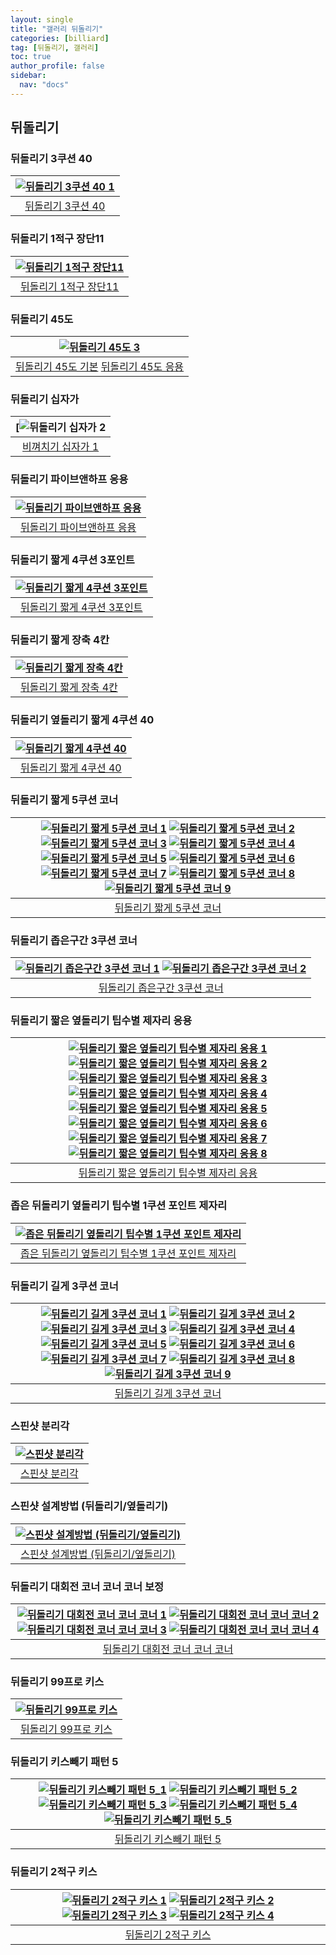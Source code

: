 ```yaml
---
layout: single
title: "갤러리 뒤돌리기"
categories: [billiard]
tag: [뒤돌리기, 갤러리]
toc: true
author_profile: false
sidebar:
  nav: "docs"
---
```


## 뒤돌리기

### 뒤돌리기 3쿠션 40

| [![뒤돌리기 3쿠션 40 1](/images/%EB%92%A4%EB%8F%8C%EB%A6%AC%EA%B8%B0%203%EC%BF%A0%EC%85%98%2040%201.png)](https://docs.google.com/presentation/d/1FXtp4axwCGhfqwLRHn6lmfs_q5Fth7Jg/edit?usp=sharing&ouid=114978849290694301670&rtpof=true&sd=true) |
| :---: |
| [뒤돌리기 3쿠션 40](https://youtu.be/8Lb_iweOLMI) |

### 뒤돌리기 1적구 장단11

| [![ 뒤돌리기 1적구 장단11](/images/%EB%92%A4%EB%8F%8C%EB%A6%AC%EA%B8%B0%201%EC%A0%81%EA%B5%AC%20%EC%9E%A5%EB%8B%A8%2011.png)](https://docs.google.com/presentation/d/1vJqe24p7vl_GzyP90uo9ohMY_oWkYK8Z/edit?usp=sharing&ouid=114978849290694301670&rtpof=true&sd=true) |
| :---: |
| [뒤돌리기 1적구 장단11](https://youtu.be/MgNLDR4-Wds?si=1xcPwnyImZOtnrlG) |

### 뒤돌리기 45도

| [![뒤돌리기 45도 3](/images/%EB%92%A4%EB%8F%8C%EB%A6%AC%EA%B8%B0%2045%EB%8F%84%203.png)](https://docs.google.com/presentation/d/19cUgyuKEm9MIKVj9IPVrQKUerSP2IKCy/edit?usp=sharing&ouid=114978849290694301670&rtpof=true&sd=true) |
| :---: |
| [뒤돌리기 45도 기본](https://youtu.be/-cu6XQoR7KY)  [뒤돌리기 45도 응용](https://youtu.be/cho3B6SKSks)|

### 뒤돌리기 십자가

| [![뒤돌리기 십자가 2](https://docs.google.com/presentation/d/1vZkr0UPPsDDcKGXP2WlI289tzo_N-xnW/edit?usp=sharing&ouid=114978849290694301670&rtpof=true&sd=true) |
| :---: |
| [비껴치기 십자가 1](https://youtu.be/https://youtu.be/vOp5lxtdIK0) |

### 뒤돌리기 파이브앤하프 응용

| [![뒤돌리기 파이브앤하프 응용](/images/%EB%92%A4%EB%8F%8C%EB%A6%AC%EA%B8%B0%20%ED%8C%8C%EC%9D%B4%EB%B8%8C%EC%95%A4%ED%95%98%ED%94%84%20%EC%9D%91%EC%9A%A9.png)](/images/%EB%92%A4%EB%8F%8C%EB%A6%AC%EA%B8%B0%20%ED%8C%8C%EC%9D%B4%EB%B8%8C%EC%95%A4%ED%95%98%ED%94%84%20%EC%9D%91%EC%9A%A9.png) |
| :---: |
| [뒤돌리기 파이브앤하프 응용](https://youtu.be/gDbGnPcZQQk) |

### 뒤돌리기 짧게 4쿠션 3포인트

| [![뒤돌리기 짧게 4쿠션 3포인트](/images/%EB%92%A4%EB%8F%8C%EB%A6%AC%EA%B8%B0%20%EC%A7%A7%EA%B2%8C%202%EC%A0%81%EA%B5%AC%203%ED%8F%AC%EC%9D%B8%ED%8A%B8.png)](/images/%EB%92%A4%EB%8F%8C%EB%A6%AC%EA%B8%B0%20%EC%A7%A7%EA%B2%8C%202%EC%A0%81%EA%B5%AC%203%ED%8F%AC%EC%9D%B8%ED%8A%B8.png) |
| :---: |
| [뒤돌리기 짧게 4쿠션 3포인트](https://youtu.be/ejPix1He0k0) |

### 뒤돌리기 짧게 장축 4칸

| [![뒤돌리기 짧게 장축 4칸](/images/%EB%92%A4%EB%8F%8C%EB%A6%AC%EA%B8%B0%20%EC%A7%A7%EA%B2%8C%201%EC%A0%81%EA%B5%AC%20%EC%9E%A5%EC%B6%95%204%EC%B9%B8.png)](/images/%EB%92%A4%EB%8F%8C%EB%A6%AC%EA%B8%B0%20%EC%A7%A7%EA%B2%8C%201%EC%A0%81%EA%B5%AC%20%EC%9E%A5%EC%B6%95%204%EC%B9%B8.png) |
| :---: |
| [뒤돌리기 짧게 장축 4칸](https://youtu.be/nln74NLfjiU) |

### 뒤돌리기 옆돌리기 짧게 4쿠션 40

| [![뒤돌리기 짧게 4쿠션 40](/images/%EC%98%86%EB%8F%8C%EB%A6%AC%EA%B8%B0%204%EC%BF%A0%EC%85%98%2040.png)](/images/%EC%98%86%EB%8F%8C%EB%A6%AC%EA%B8%B0%204%EC%BF%A0%EC%85%98%2040.png) |
| :---: |
| [뒤돌리기 짧게 4쿠션 40](https://youtu.be/rm9bjLhEzUg) |

### 뒤돌리기 짧게 5쿠션 코너

| [![뒤돌리기 짧게 5쿠션 코너 1](/images/%EB%92%A4%EB%8F%8C%EB%A6%AC%EA%B8%B0%20%EC%A7%A7%EA%B2%8C%205%EC%BF%A0%EC%85%98%20%EC%BD%94%EB%84%88%201.jpg)](/images/%EB%92%A4%EB%8F%8C%EB%A6%AC%EA%B8%B0%20%EC%A7%A7%EA%B2%8C%205%EC%BF%A0%EC%85%98%20%EC%BD%94%EB%84%88%201.jpg) [![뒤돌리기 짧게 5쿠션 코너 2](/images/%EB%92%A4%EB%8F%8C%EB%A6%AC%EA%B8%B0%20%EC%A7%A7%EA%B2%8C%205%EC%BF%A0%EC%85%98%20%EC%BD%94%EB%84%88%202.jpg)](/images/%EB%92%A4%EB%8F%8C%EB%A6%AC%EA%B8%B0%20%EC%A7%A7%EA%B2%8C%205%EC%BF%A0%EC%85%98%20%EC%BD%94%EB%84%88%202.jpg) [![뒤돌리기 짧게 5쿠션 코너 3](/images/%EB%92%A4%EB%8F%8C%EB%A6%AC%EA%B8%B0%20%EC%A7%A7%EA%B2%8C%205%EC%BF%A0%EC%85%98%20%EC%BD%94%EB%84%88%203.jpg)](/images/%EB%92%A4%EB%8F%8C%EB%A6%AC%EA%B8%B0%20%EC%A7%A7%EA%B2%8C%205%EC%BF%A0%EC%85%98%20%EC%BD%94%EB%84%88%203.jpg) [![뒤돌리기 짧게 5쿠션 코너 4](/images/%EB%92%A4%EB%8F%8C%EB%A6%AC%EA%B8%B0%20%EC%A7%A7%EA%B2%8C%205%EC%BF%A0%EC%85%98%20%EC%BD%94%EB%84%88%204.jpg)](/images/%EB%92%A4%EB%8F%8C%EB%A6%AC%EA%B8%B0%20%EC%A7%A7%EA%B2%8C%205%EC%BF%A0%EC%85%98%20%EC%BD%94%EB%84%88%204.jpg) [![뒤돌리기 짧게 5쿠션 코너 5](/images/%EB%92%A4%EB%8F%8C%EB%A6%AC%EA%B8%B0%20%EC%A7%A7%EA%B2%8C%205%EC%BF%A0%EC%85%98%20%EC%BD%94%EB%84%88%205.jpg)](/images/%EB%92%A4%EB%8F%8C%EB%A6%AC%EA%B8%B0%20%EC%A7%A7%EA%B2%8C%205%EC%BF%A0%EC%85%98%20%EC%BD%94%EB%84%88%205.jpg) [![뒤돌리기 짧게 5쿠션 코너 6](/images/%EB%92%A4%EB%8F%8C%EB%A6%AC%EA%B8%B0%20%EC%A7%A7%EA%B2%8C%205%EC%BF%A0%EC%85%98%20%EC%BD%94%EB%84%88%206.jpg)](/images/%EB%92%A4%EB%8F%8C%EB%A6%AC%EA%B8%B0%20%EC%A7%A7%EA%B2%8C%205%EC%BF%A0%EC%85%98%20%EC%BD%94%EB%84%88%206.jpg) [![뒤돌리기 짧게 5쿠션 코너 7](/images/%EB%92%A4%EB%8F%8C%EB%A6%AC%EA%B8%B0%20%EC%A7%A7%EA%B2%8C%205%EC%BF%A0%EC%85%98%20%EC%BD%94%EB%84%88%207.jpg)](/images/%EB%92%A4%EB%8F%8C%EB%A6%AC%EA%B8%B0%20%EC%A7%A7%EA%B2%8C%205%EC%BF%A0%EC%85%98%20%EC%BD%94%EB%84%88%207.jpg) [![뒤돌리기 짧게 5쿠션 코너 8](/images/%EB%92%A4%EB%8F%8C%EB%A6%AC%EA%B8%B0%20%EC%A7%A7%EA%B2%8C%205%EC%BF%A0%EC%85%98%20%EC%BD%94%EB%84%88%208.jpg)](/images/%EB%92%A4%EB%8F%8C%EB%A6%AC%EA%B8%B0%20%EC%A7%A7%EA%B2%8C%205%EC%BF%A0%EC%85%98%20%EC%BD%94%EB%84%88%208.jpg) [![뒤돌리기 짧게 5쿠션 코너 9](/images/%EB%92%A4%EB%8F%8C%EB%A6%AC%EA%B8%B0%20%EC%A7%A7%EA%B2%8C%205%EC%BF%A0%EC%85%98%20%EC%BD%94%EB%84%88%209.jpg)](/images/%EB%92%A4%EB%8F%8C%EB%A6%AC%EA%B8%B0%20%EC%A7%A7%EA%B2%8C%205%EC%BF%A0%EC%85%98%20%EC%BD%94%EB%84%88%209.jpg) |
| :---: |
| [ 뒤돌리기 짧게 5쿠션 코너](https://youtu.be/1ugg6Nrgq4g?si=l4Yvvp0MZbWlzY-K) |

### 뒤돌리기 좁은구간 3쿠션 코너

| [![ 뒤돌리기 좁은구간 3쿠션 코너 1](/images/%EB%92%A4%EB%8F%8C%EB%A6%AC%EA%B8%B0-%EC%A2%81%EC%9D%80%EA%B5%AC%EA%B0%84-3%EC%BF%A0%EC%85%98-%EC%BD%94%EB%84%88-1.png)](/images/%EB%92%A4%EB%8F%8C%EB%A6%AC%EA%B8%B0-%EC%A2%81%EC%9D%80%EA%B5%AC%EA%B0%84-3%EC%BF%A0%EC%85%98-%EC%BD%94%EB%84%88-1.png)  [![ 뒤돌리기 좁은구간 3쿠션 코너 2](/images/%EB%92%A4%EB%8F%8C%EB%A6%AC%EA%B8%B0-%EC%A2%81%EC%9D%80%EA%B5%AC%EA%B0%84-3%EC%BF%A0%EC%85%98-%EC%BD%94%EB%84%88-2.png)](/images/%EB%92%A4%EB%8F%8C%EB%A6%AC%EA%B8%B0-%EC%A2%81%EC%9D%80%EA%B5%AC%EA%B0%84-3%EC%BF%A0%EC%85%98-%EC%BD%94%EB%84%88-2.png) |
| :---: |
| [뒤돌리기 좁은구간 3쿠션 코너](https://youtu.be/wKZyppuJhXc) |

### 뒤돌리기 짧은 옆돌리기 팁수별 제자리 응용

| [![ 뒤돌리기 짧은 옆돌리기 팁수별 제자리 응용 1](/images/%EB%92%A4%EB%8F%8C%EB%A6%AC%EA%B8%B0%20%EC%A7%A7%EC%9D%80%EC%98%86%EB%8F%8C%EB%A6%AC%EA%B8%B0%20%EC%A0%9C%EC%9E%90%EB%A6%AC%20%EC%9D%91%EC%9A%A9%201.jpg)](/images/%EB%92%A4%EB%8F%8C%EB%A6%AC%EA%B8%B0%20%EC%A7%A7%EC%9D%80%EC%98%86%EB%8F%8C%EB%A6%AC%EA%B8%B0%20%EC%A0%9C%EC%9E%90%EB%A6%AC%20%EC%9D%91%EC%9A%A9%201.jpg) [![ 뒤돌리기 짧은 옆돌리기 팁수별 제자리 응용 2](/images/%EB%92%A4%EB%8F%8C%EB%A6%AC%EA%B8%B0%20%EC%A7%A7%EC%9D%80%EC%98%86%EB%8F%8C%EB%A6%AC%EA%B8%B0%20%EC%A0%9C%EC%9E%90%EB%A6%AC%20%EC%9D%91%EC%9A%A9%202.jpg)](/images/%EB%92%A4%EB%8F%8C%EB%A6%AC%EA%B8%B0%20%EC%A7%A7%EC%9D%80%EC%98%86%EB%8F%8C%EB%A6%AC%EA%B8%B0%20%EC%A0%9C%EC%9E%90%EB%A6%AC%20%EC%9D%91%EC%9A%A9%202.jpg) [![ 뒤돌리기 짧은 옆돌리기 팁수별 제자리 응용 3](/images/%EB%92%A4%EB%8F%8C%EB%A6%AC%EA%B8%B0%20%EC%A7%A7%EC%9D%80%EC%98%86%EB%8F%8C%EB%A6%AC%EA%B8%B0%20%EC%A0%9C%EC%9E%90%EB%A6%AC%20%EC%9D%91%EC%9A%A9%203.jpg)](/images/%EB%92%A4%EB%8F%8C%EB%A6%AC%EA%B8%B0%20%EC%A7%A7%EC%9D%80%EC%98%86%EB%8F%8C%EB%A6%AC%EA%B8%B0%20%EC%A0%9C%EC%9E%90%EB%A6%AC%20%EC%9D%91%EC%9A%A9%203.jpg) [![ 뒤돌리기 짧은 옆돌리기 팁수별 제자리 응용 4](/images/%EB%92%A4%EB%8F%8C%EB%A6%AC%EA%B8%B0%20%EC%A7%A7%EC%9D%80%EC%98%86%EB%8F%8C%EB%A6%AC%EA%B8%B0%20%EC%A0%9C%EC%9E%90%EB%A6%AC%20%EC%9D%91%EC%9A%A9%204.jpg)](/images/%EB%92%A4%EB%8F%8C%EB%A6%AC%EA%B8%B0%20%EC%A7%A7%EC%9D%80%EC%98%86%EB%8F%8C%EB%A6%AC%EA%B8%B0%20%EC%A0%9C%EC%9E%90%EB%A6%AC%20%EC%9D%91%EC%9A%A9%204.jpg) [![ 뒤돌리기 짧은 옆돌리기 팁수별 제자리 응용 5](/images/%EB%92%A4%EB%8F%8C%EB%A6%AC%EA%B8%B0%20%EC%A7%A7%EC%9D%80%EC%98%86%EB%8F%8C%EB%A6%AC%EA%B8%B0%20%EC%A0%9C%EC%9E%90%EB%A6%AC%20%EC%9D%91%EC%9A%A9%205.jpg)](/images/%EB%92%A4%EB%8F%8C%EB%A6%AC%EA%B8%B0%20%EC%A7%A7%EC%9D%80%EC%98%86%EB%8F%8C%EB%A6%AC%EA%B8%B0%20%EC%A0%9C%EC%9E%90%EB%A6%AC%20%EC%9D%91%EC%9A%A9%205.jpg) [![ 뒤돌리기 짧은 옆돌리기 팁수별 제자리 응용 6](/images/%EB%92%A4%EB%8F%8C%EB%A6%AC%EA%B8%B0%20%EC%A7%A7%EC%9D%80%EC%98%86%EB%8F%8C%EB%A6%AC%EA%B8%B0%20%EC%A0%9C%EC%9E%90%EB%A6%AC%20%EC%9D%91%EC%9A%A9%206.jpg)](/images/%EB%92%A4%EB%8F%8C%EB%A6%AC%EA%B8%B0%20%EC%A7%A7%EC%9D%80%EC%98%86%EB%8F%8C%EB%A6%AC%EA%B8%B0%20%EC%A0%9C%EC%9E%90%EB%A6%AC%20%EC%9D%91%EC%9A%A9%206.jpg) [![ 뒤돌리기 짧은 옆돌리기 팁수별 제자리 응용 7](/images/%EB%92%A4%EB%8F%8C%EB%A6%AC%EA%B8%B0%20%EC%A7%A7%EC%9D%80%EC%98%86%EB%8F%8C%EB%A6%AC%EA%B8%B0%20%EC%A0%9C%EC%9E%90%EB%A6%AC%20%EC%9D%91%EC%9A%A9%207.jpg)](/images/%EB%92%A4%EB%8F%8C%EB%A6%AC%EA%B8%B0%20%EC%A7%A7%EC%9D%80%EC%98%86%EB%8F%8C%EB%A6%AC%EA%B8%B0%20%EC%A0%9C%EC%9E%90%EB%A6%AC%20%EC%9D%91%EC%9A%A9%207.jpg) [![ 뒤돌리기 짧은 옆돌리기 팁수별 제자리 응용 8](/images/%EB%92%A4%EB%8F%8C%EB%A6%AC%EA%B8%B0%20%EC%A7%A7%EC%9D%80%EC%98%86%EB%8F%8C%EB%A6%AC%EA%B8%B0%20%EC%A0%9C%EC%9E%90%EB%A6%AC%20%EC%9D%91%EC%9A%A9%208.jpg)](/images/%EB%92%A4%EB%8F%8C%EB%A6%AC%EA%B8%B0%20%EC%A7%A7%EC%9D%80%EC%98%86%EB%8F%8C%EB%A6%AC%EA%B8%B0%20%EC%A0%9C%EC%9E%90%EB%A6%AC%20%EC%9D%91%EC%9A%A9%208.jpg) |
| :---: |
| [ 뒤돌리기 짧은 옆돌리기 팁수별 제자리 응용](https://youtu.be/9Z6G_TH1Gwo?si=4M9ldAd7jt9bePzO) |

### 좁은 뒤돌리기 옆돌리기 팁수별 1쿠션 포인트 제자리

| [![좁은 뒤돌리기 옆돌리기 팁수별 1쿠션 포인트 제자리](/images/%EC%A2%81%EC%9D%80%EC%98%86%EB%8F%8C%EB%A6%AC%EA%B8%B0%20%EC%A0%9C%EC%9E%90%EB%A6%AC%20%ED%8C%81%EC%88%98.png)](/images/%EC%A2%81%EC%9D%80%EC%98%86%EB%8F%8C%EB%A6%AC%EA%B8%B0%20%EC%A0%9C%EC%9E%90%EB%A6%AC%20%ED%8C%81%EC%88%98.png) |
| :---: |
| [좁은 뒤돌리기 옆돌리기 팁수별 1쿠션 포인트 제자리](https://youtu.be/aDXrWjzCfV8) |

### 뒤돌리기 길게 3쿠션 코너

| [![뒤돌리기 길게 3쿠션 코너 1](/images/%EB%92%A4%EB%8F%8C%EB%A6%AC%EA%B8%B0%20%EA%B8%B8%EA%B2%8C%203%EC%BF%A0%EC%85%98%20%EC%BD%94%EB%84%88%201.jpg)](/images/%EB%92%A4%EB%8F%8C%EB%A6%AC%EA%B8%B0%20%EA%B8%B8%EA%B2%8C%203%EC%BF%A0%EC%85%98%20%EC%BD%94%EB%84%88%201.jpg) [![뒤돌리기 길게 3쿠션 코너 2](/images/%EB%92%A4%EB%8F%8C%EB%A6%AC%EA%B8%B0%20%EA%B8%B8%EA%B2%8C%203%EC%BF%A0%EC%85%98%20%EC%BD%94%EB%84%88%202.jpg)](/images/%EB%92%A4%EB%8F%8C%EB%A6%AC%EA%B8%B0%20%EA%B8%B8%EA%B2%8C%203%EC%BF%A0%EC%85%98%20%EC%BD%94%EB%84%88%202.jpg) [![뒤돌리기 길게 3쿠션 코너 3](/images/%EB%92%A4%EB%8F%8C%EB%A6%AC%EA%B8%B0%20%EA%B8%B8%EA%B2%8C%203%EC%BF%A0%EC%85%98%20%EC%BD%94%EB%84%88%203.jpg)](/images/%EB%92%A4%EB%8F%8C%EB%A6%AC%EA%B8%B0%20%EA%B8%B8%EA%B2%8C%203%EC%BF%A0%EC%85%98%20%EC%BD%94%EB%84%88%203.jpg) [![뒤돌리기 길게 3쿠션 코너 4](/images/%EB%92%A4%EB%8F%8C%EB%A6%AC%EA%B8%B0%20%EA%B8%B8%EA%B2%8C%203%EC%BF%A0%EC%85%98%20%EC%BD%94%EB%84%88%204.jpg)](/images/%EB%92%A4%EB%8F%8C%EB%A6%AC%EA%B8%B0%20%EA%B8%B8%EA%B2%8C%203%EC%BF%A0%EC%85%98%20%EC%BD%94%EB%84%88%204.jpg) [![뒤돌리기 길게 3쿠션 코너 5](/images/%EB%92%A4%EB%8F%8C%EB%A6%AC%EA%B8%B0%20%EA%B8%B8%EA%B2%8C%203%EC%BF%A0%EC%85%98%20%EC%BD%94%EB%84%88%205.jpg)](/images/%EB%92%A4%EB%8F%8C%EB%A6%AC%EA%B8%B0%20%EA%B8%B8%EA%B2%8C%203%EC%BF%A0%EC%85%98%20%EC%BD%94%EB%84%88%205.jpg) [![뒤돌리기 길게 3쿠션 코너 6](/images/%EB%92%A4%EB%8F%8C%EB%A6%AC%EA%B8%B0%20%EA%B8%B8%EA%B2%8C%203%EC%BF%A0%EC%85%98%20%EC%BD%94%EB%84%88%206.jpg)](/images/%EB%92%A4%EB%8F%8C%EB%A6%AC%EA%B8%B0%20%EA%B8%B8%EA%B2%8C%203%EC%BF%A0%EC%85%98%20%EC%BD%94%EB%84%88%206.jpg) [![뒤돌리기 길게 3쿠션 코너 7](/images/%EB%92%A4%EB%8F%8C%EB%A6%AC%EA%B8%B0%20%EA%B8%B8%EA%B2%8C%203%EC%BF%A0%EC%85%98%20%EC%BD%94%EB%84%88%207.jpg)](/images/%EB%92%A4%EB%8F%8C%EB%A6%AC%EA%B8%B0%20%EA%B8%B8%EA%B2%8C%203%EC%BF%A0%EC%85%98%20%EC%BD%94%EB%84%88%207.jpg) [![뒤돌리기 길게 3쿠션 코너 8](/images/%EB%92%A4%EB%8F%8C%EB%A6%AC%EA%B8%B0%20%EA%B8%B8%EA%B2%8C%203%EC%BF%A0%EC%85%98%20%EC%BD%94%EB%84%88%208.jpg)](/images/%EB%92%A4%EB%8F%8C%EB%A6%AC%EA%B8%B0%20%EA%B8%B8%EA%B2%8C%203%EC%BF%A0%EC%85%98%20%EC%BD%94%EB%84%88%208.jpg) [![뒤돌리기 길게 3쿠션 코너 9](/images/%EB%92%A4%EB%8F%8C%EB%A6%AC%EA%B8%B0%20%EA%B8%B8%EA%B2%8C%203%EC%BF%A0%EC%85%98%20%EC%BD%94%EB%84%88%209.jpg)](/images/%EB%92%A4%EB%8F%8C%EB%A6%AC%EA%B8%B0%20%EA%B8%B8%EA%B2%8C%203%EC%BF%A0%EC%85%98%20%EC%BD%94%EB%84%88%209.jpg) |
| :---: |
| [뒤돌리기 길게 3쿠션 코너](https://youtu.be/rfuWL8k1wOU?si=wzUeqO4gs2h_VV5i) |

### 스핀샷 분리각

| [![스핀샷 분리각](/images/%EC%8A%A4%ED%95%80%EC%83%B7%20%EB%B6%84%EB%A6%AC%EA%B0%81.png)](/images/%EC%8A%A4%ED%95%80%EC%83%B7%20%EB%B6%84%EB%A6%AC%EA%B0%81.png) |
| :---: |
| [스핀샷 분리각](https://youtu.be/ubCg9QNMteU) |

### 스핀샷 설계방법 (뒤돌리기/옆돌리기)

| [![스핀샷 설계방법 (뒤돌리기/옆돌리기)](/images/%EC%8A%A4%ED%95%80%EC%83%B7%20%EC%84%A4%EA%B3%84.png)](/images/%EC%8A%A4%ED%95%80%EC%83%B7%20%EC%84%A4%EA%B3%84.png) |
| :---: |
| [스핀샷 설계방법 (뒤돌리기/옆돌리기)](https://youtu.be/UDlYdRpkEho) |

### 뒤돌리기 대회전 코너 코너 코너 보정

| [![뒤돌리기 대회전 코너 코너 코너 1](/images/%EB%92%A4%EB%8F%8C%EB%A6%AC%EA%B8%B0%20%EB%8C%80%ED%9A%8C%EC%A0%84.png)](/images/%EB%92%A4%EB%8F%8C%EB%A6%AC%EA%B8%B0%20%EB%8C%80%ED%9A%8C%EC%A0%84.png)  [![뒤돌리기 대회전 코너 코너 코너 2](/images/%EB%92%A4%EB%8F%8C%EB%A6%AC%EA%B8%B0%20%EB%8C%80%ED%9A%8C%EC%A0%84%202.png)](/images/%EB%92%A4%EB%8F%8C%EB%A6%AC%EA%B8%B0%20%EB%8C%80%ED%9A%8C%EC%A0%84%202.png)   [![뒤돌리기 대회전 코너 코너 코너 3](/images/%EB%92%A4%EB%8F%8C%EB%A6%AC%EA%B8%B0%20%EB%8C%80%ED%9A%8C%EC%A0%84%203.png)](/images/%EB%92%A4%EB%8F%8C%EB%A6%AC%EA%B8%B0%20%EB%8C%80%ED%9A%8C%EC%A0%84%203.png)   [![뒤돌리기 대회전 코너 코너 코너 4](/images/%EB%92%A4%EB%8F%8C%EB%A6%AC%EA%B8%B0%20%EB%8C%80%ED%9A%8C%EC%A0%84%204.png)](/images/%EB%92%A4%EB%8F%8C%EB%A6%AC%EA%B8%B0%20%EB%8C%80%ED%9A%8C%EC%A0%84%204.png) |
| :---: |
| [뒤돌리기 대회전 코너 코너 코너](https://youtu.be/HLcXBO3khTA) |

### 뒤돌리기 99프로 키스

| [![뒤돌리기 99프로 키스](/images/%EB%92%A4%EB%8F%8C%EB%A6%AC%EA%B8%B0%2099%ED%94%84%EB%A1%9C%20%ED%82%A4%EC%8A%A4.png)](/images/%EB%92%A4%EB%8F%8C%EB%A6%AC%EA%B8%B0%2099%ED%94%84%EB%A1%9C%20%ED%82%A4%EC%8A%A4.png) |
| :---: |
| [뒤돌리기 99프로 키스](https://youtu.be/UZpLtaWIJ1c) |

### 뒤돌리기 키스빼기 패턴 5

| [![뒤돌리기 키스빼기 패턴 5_1](/images/%EB%92%A4%EB%8F%8C%EB%A6%AC%EA%B8%B0%20%ED%82%A4%EC%8A%A4%EB%B9%BC%EA%B8%B0%20%ED%8C%A8%ED%84%B45_1.png)](/images/%EB%92%A4%EB%8F%8C%EB%A6%AC%EA%B8%B0%20%ED%82%A4%EC%8A%A4%EB%B9%BC%EA%B8%B0%20%ED%8C%A8%ED%84%B45_1.png) [![뒤돌리기 키스빼기 패턴 5_2](/images/%EB%92%A4%EB%8F%8C%EB%A6%AC%EA%B8%B0%20%ED%82%A4%EC%8A%A4%EB%B9%BC%EA%B8%B0%20%ED%8C%A8%ED%84%B45_2.png)](/images/%EB%92%A4%EB%8F%8C%EB%A6%AC%EA%B8%B0%20%ED%82%A4%EC%8A%A4%EB%B9%BC%EA%B8%B0%20%ED%8C%A8%ED%84%B45_2.png) [![뒤돌리기 키스빼기 패턴 5_3](/images/%EB%92%A4%EB%8F%8C%EB%A6%AC%EA%B8%B0%20%ED%82%A4%EC%8A%A4%EB%B9%BC%EA%B8%B0%20%ED%8C%A8%ED%84%B45_3.png)](/images/%EB%92%A4%EB%8F%8C%EB%A6%AC%EA%B8%B0%20%ED%82%A4%EC%8A%A4%EB%B9%BC%EA%B8%B0%20%ED%8C%A8%ED%84%B45_3.png) [![뒤돌리기 키스빼기 패턴 5_4](/images/%EB%92%A4%EB%8F%8C%EB%A6%AC%EA%B8%B0%20%ED%82%A4%EC%8A%A4%EB%B9%BC%EA%B8%B0%20%ED%8C%A8%ED%84%B45_4.png)](/images/%EB%92%A4%EB%8F%8C%EB%A6%AC%EA%B8%B0%20%ED%82%A4%EC%8A%A4%EB%B9%BC%EA%B8%B0%20%ED%8C%A8%ED%84%B45_4.png) [![뒤돌리기 키스빼기 패턴 5_5](/images/%EB%92%A4%EB%8F%8C%EB%A6%AC%EA%B8%B0%20%ED%82%A4%EC%8A%A4%EB%B9%BC%EA%B8%B0%20%ED%8C%A8%ED%84%B45_5.png)](/images/%EB%92%A4%EB%8F%8C%EB%A6%AC%EA%B8%B0%20%ED%82%A4%EC%8A%A4%EB%B9%BC%EA%B8%B0%20%ED%8C%A8%ED%84%B45_5.png) |
| :---: |
| [뒤돌리기 키스빼기 패턴 5](https://youtu.be/5aIg0JZzQII) |

### 뒤돌리기 2적구 키스

| [![뒤돌리기 2적구 키스 1](/images/%EB%92%A4%EB%8F%8C%EB%A6%AC%EA%B8%B0%202%EC%A0%81%EA%B5%AC%20%ED%82%A4%EC%8A%A4_1.png)](/images/%EB%92%A4%EB%8F%8C%EB%A6%AC%EA%B8%B0%202%EC%A0%81%EA%B5%AC%20%ED%82%A4%EC%8A%A4_1.png) [![뒤돌리기 2적구 키스 2](/images/%EB%92%A4%EB%8F%8C%EB%A6%AC%EA%B8%B0%202%EC%A0%81%EA%B5%AC%20%ED%82%A4%EC%8A%A4_2.png)](/images/%EB%92%A4%EB%8F%8C%EB%A6%AC%EA%B8%B0%202%EC%A0%81%EA%B5%AC%20%ED%82%A4%EC%8A%A4_2.png) [![뒤돌리기 2적구 키스 3](/images/%EB%92%A4%EB%8F%8C%EB%A6%AC%EA%B8%B0%202%EC%A0%81%EA%B5%AC%20%ED%82%A4%EC%8A%A4_3.png)](/images/%EB%92%A4%EB%8F%8C%EB%A6%AC%EA%B8%B0%202%EC%A0%81%EA%B5%AC%20%ED%82%A4%EC%8A%A4_3.png) [![뒤돌리기 2적구 키스 4](/images/%EB%92%A4%EB%8F%8C%EB%A6%AC%EA%B8%B0%202%EC%A0%81%EA%B5%AC%20%ED%82%A4%EC%8A%A4_4.png)](/images/%EB%92%A4%EB%8F%8C%EB%A6%AC%EA%B8%B0%202%EC%A0%81%EA%B5%AC%20%ED%82%A4%EC%8A%A4_4.png) |
| :---: |
| [뒤돌리기 2적구 키스](https://youtu.be/4guk27nb3aQ) |
